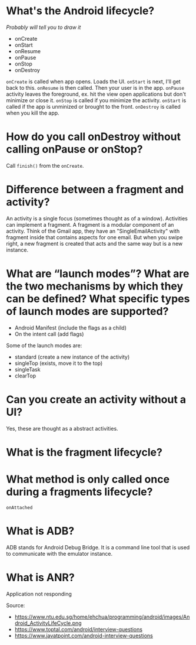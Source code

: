 # What's the Android lifecycle?

*Probably will tell you to draw it*

- onCreate
- onStart
- onResume
- onPause
- onStop
- onDestroy

`onCreate` is called when app opens. Loads the UI. `onStart` is next, I'll get back to this. `onResume` is then called. Then your user is in the app. `onPause` activity leaves the foreground, ex. hit the view open applications but don't minimize or close it. `onStop` is called if you minimize the activity. `onStart` is called if the app is unminized or brought to the front. `onDestroy` is called when you kill the app.


# How do you call onDestroy without calling onPause or onStop?

Call `finish()` from the `onCreate`.


# Difference between a fragment and activity?

An activity is a single focus (sometimes thought as of a window). Activities can implement a fragment. A fragment is a modular component of an activity. Think of the Gmail app, they have an "SingleEmailActivity" with fragment inside that contains aspects for one email. But when you swipe right, a new fragment is created that acts and the same way but is a new instance.


# What are “launch modes”? What are the two mechanisms by which they can be defined? What specific types of launch modes are supported?

- Android Manifest (include the flags as a child)
- On the intent call (add flags)

Some of the launch modes are:
- standard (create a new instance of the activity)
- singleTop (exists, move it to the top)
- singleTask
- clearTop

# Can you create an activity without a UI?

Yes, these are thought as a abstract activities.

# What is the fragment lifecycle?


# What method is only called once during a fragments lifecycle?

`onAttached`

# What is ADB?
ADB stands for Android Debug Bridge. It is a command line tool that is used to communicate with the emulator instance.

# What is ANR?
Application not responding


Source:
- https://www.ntu.edu.sg/home/ehchua/programming/android/images/Android_ActivityLifeCycle.png
- https://www.toptal.com/android/interview-questions
- https://www.javatpoint.com/android-interview-questions
